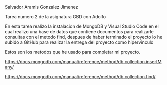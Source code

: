 Salvador Aramis Gonzalez Jimenez

Tarea numero 2 de la asignatura GBD con Adolfo

En esta tarea realizo la instalacion de MongoDB y Visual Studio Code en el cual realizo una base de datos que contiene documentos para realizarle consultas
con el metodo find, despues de haber terminado el proyecto lo he subido a GitHub para realizar la entrega del proyecto como hipervinculo

Estos son los metodos que he usado para completar mi proyecto.

https://docs.mongodb.com/manual/reference/method/db.collection.insertMany/

https://docs.mongodb.com/manual/reference/method/db.collection.find/